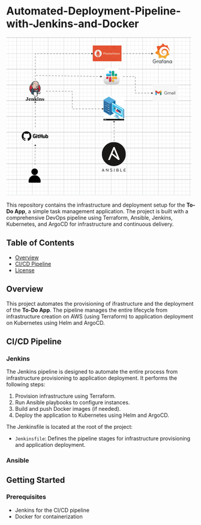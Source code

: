 # Automated-Deployment-Pipeline-with-Jenkins-and-Docker

![Automated Photo](automated.gif)

This repository contains the infrastructure and deployment setup for the **To-Do App**, a simple task management application. The project is built with a comprehensive DevOps pipeline using Terraform, Ansible, Jenkins, Kubernetes, and ArgoCD for infrastructure and continuous delivery.

## Table of Contents
- [Overview](#overview)
- [CI/CD Pipeline](#cicd-pipeline)
- [License](#license)

## Overview

This project automates the provisioning of ifrastructure and the deployment of the **To-Do App**. The pipeline manages the entire lifecycle from infrastructure creation on AWS (using Terraform) to application deployment on Kubernetes using Helm and ArgoCD.


## CI/CD Pipeline

### Jenkins
The Jenkins pipeline is designed to automate the entire process from infrastructure provisioning to application deployment. It performs the following steps:
1. Provision infrastructure using Terraform.
2. Run Ansible playbooks to configure instances.
3. Build and push Docker images (if needed).
4. Deploy the application to Kubernetes using Helm and ArgoCD.

The Jenkinsfile is located at the root of the project:
- `Jenkinsfile`: Defines the pipeline stages for infrastructure provisioning and application deployment.


### Ansible

## Getting Started

### Prerequisites
- Jenkins for the CI/CD pipeline
- Docker for containerization

